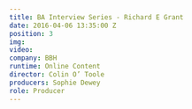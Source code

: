 ```yaml
---
title: BA Interview Series - Richard E Grant
date: 2016-04-06 13:35:00 Z
position: 3
img: 
video: 
company: BBH
runtime: Online Content
director: Colin O’ Toole
producers: Sophie Dewey
role: Producer
---
```


